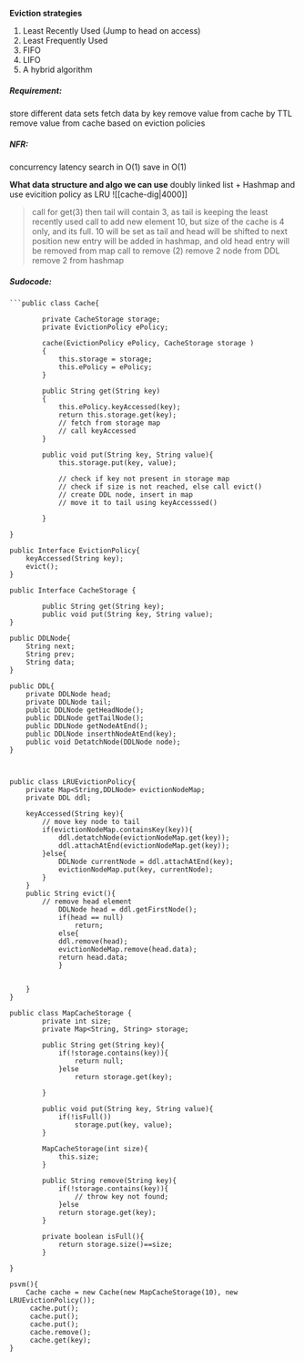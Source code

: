 **Eviction strategies**
1. Least Recently Used (Jump to head on access) 
2. Least Frequently Used 
3. FIFO 
4. LIFO
5. A hybrid algorithm

##### **Requirement:**
store different data sets
fetch data by key
remove value from cache by TTL
remove value from cache based on eviction policies

##### **NFR:**
concurrency
latency
search in O(1)
save in O(1)

**What data structure and algo we can use**
doubly linked list + Hashmap and use evicition policy as LRU
![[cache-dig|4000]]
> call for get(3)
	    then tail will contain 3, as tail is keeping the least recently used
> call to add new element 10, but size of the cache is 4 only, and its full.
> 	10 will be set as tail and head will be shifted to next position
> 	new entry will be added in hashmap, and old head entry will be removed from map
> call to remove (2)
> 	remove 2 node from DDL
> 	remove 2 from hashmap

##### Sudocode:

```
```public class Cache{

		private CacheStorage storage;
		private EvictionPolicy ePolicy;
		
		cache(EvictionPolicy ePolicy, CacheStorage storage )
		{
			this.storage = storage;
			this.ePolicy = ePolicy;
		}
		
		public String get(String key)
		{
			this.ePolicy.keyAccessed(key);
			return this.storage.get(key);
			// fetch from storage map
			// call keyAccessed
		}
		
		public void put(String key, String value){
			this.storage.put(key, value);
			
			// check if key not present in storage map
			// check if size is not reached, else call evict()
			// create DDL node, insert in map
			// move it to tail using keyAccesssed()
			
		}
		
}

public Interface EvictionPolicy{
	keyAccessed(String key);
	evict();
}

public Interface CacheStorage {

		public String get(String key);
		public void put(String key, String value);
}

public DDLNode{
	String next;
	String prev;
	String data;
}

public DDL{
	private DDLNode head;
	private DDLNode tail;
	public DDLNode getHeadNode();
	public DDLNode getTailNode();
	public DDLNode getNodeAtEnd();
	public DDLNode inserthNodeAtEnd(key);
	public void DetatchNode(DDLNode node);
}



public class LRUEvictionPolicy{
	private Map<String,DDLNode> evictionNodeMap;
	private DDL ddl;

	keyAccessed(String key){
		// move key node to tail
		if(evictionNodeMap.containsKey(key)){
			ddl.detatchNode(evictionNodeMap.get(key));
			ddl.attachAtEnd(evictionNodeMap.get(key));
		}else{
			DDLNode currentNode = ddl.attachAtEnd(key);
			evictionNodeMap.put(key, currentNode);
		}
	}
	public String evict(){
		// remove head element
			DDLNode head = ddl.getFirstNode();
			if(head == null)
				return;
			else{
			ddl.remove(head);
			evictionNodeMap.remove(head.data);
			return head.data;
			}
			
			
	}
}

public class MapCacheStorage {
		private int size;
		private Map<String, String> storage;
		
		public String get(String key){
			if(!storage.contains(key)){
				return null;
			}else
				return storage.get(key);

		}
		
		public void put(String key, String value){
			if(!isFull())
				storage.put(key, value);
		}
		
		MapCacheStorage(int size){
			this.size;
		}
		
		public String remove(String key){
			if(!storage.contains(key)){
				// throw key not found;
			}else
			return storage.get(key);
		}
		
		private boolean isFull(){
			return storage.size()==size;
		}
		
}

psvm(){
	Cache cache = new Cache(new MapCacheStorage(10), new LRUEvictionPolicy());
	 cache.put();
	 cache.put();
	 cache.put();
	 cache.remove();
	 cache.get(key);
}









